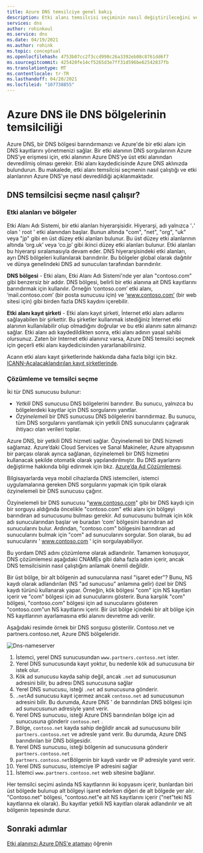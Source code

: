 ```yaml
---
title: Azure DNS temsilciye genel bakış
description: Etki alanı temsilcisi seçiminin nasıl değiştirileceğini ve etki alanı barındırma sağlamak üzere Azure DNS ad sunucularının nasıl kullanılacağını anlayın.
services: dns
author: rohinkoul
ms.service: dns
ms.date: 04/19/2021
ms.author: rohink
ms.topic: conceptual
ms.openlocfilehash: 4753b07cc2f3ccd998c26a3392eb08c8761dd6f7
ms.sourcegitcommit: 425420fe14cf5265d3e7ff31d596be62542837fb
ms.translationtype: MT
ms.contentlocale: tr-TR
ms.lasthandoff: 04/20/2021
ms.locfileid: "107738855"
---
```

# <a name="delegation-of-dns-zones-with-azure-dns"></a>Azure DNS ile DNS bölgelerinin temsilciliği

Azure DNS, bir DNS bölgesi barındırmanızı ve Azure'de bir etki alanı için DNS kayıtlarını yönetmenizi sağlar. Bir etki alanının DNS sorgularının Azure DNS'ye erişmesi için, etki alanının Azure DNS'ye üst etki alanından devredilmiş olması gerekir. Etki alanı kaydedicisinde Azure DNS aklınızda bulundurun. Bu makalede, etki alanı temsilcisi seçmenin nasıl çalıştığı ve etki alanlarının Azure DNS'ye nasıl devredildiği açıklanmaktadır.

## <a name="how-dns-delegation-works"></a>DNS temsilcisi seçme nasıl çalışır?

### <a name="domains-and-zones"></a>Etki alanları ve bölgeler

Etki Alanı Adı Sistemi, bir etki alanları hiyerarşisidir. Hiyerarşi, adı yalnızca '**.**' olan ' root ' etki alanından başlar.  Bunun altında "com", "net", "org", "uk" veya "jp" gibi en üst düzey etki alanları bulunur.  Bu üst düzey etki alanlarının altında ‘org.uk’ veya ‘co.jp’ gibi ikinci düzey etki alanları bulunur.  Etki alanları bu hiyerarşi sıralamasıyla devam eder. DNS hiyerarşisindeki etki alanları, ayrı DNS bölgeleri kullanılarak barındırılır. Bu bölgeler global olarak dağıtılır ve dünya genelindeki DNS ad sunucuları tarafından barındırılır.

**DNS bölgesi** - Etki alanı, Etki Alanı Adı Sistemi'nde yer alan "contoso.com" gibi benzersiz bir addır. DNS bölgesi, belirli bir etki alanına ait DNS kayıtlarını barındırmak için kullanılır. Örneğin ‘contoso.com’ etki alanı, ‘mail.contoso.com’ (bir posta sunucusu için) ve ‘www.contoso.com’ (bir web sitesi için) gibi birden fazla DNS kaydını içerebilir.

**Etki alanı kayıt şirketi** - Etki alanı kayıt şirketi, İnternet etki alanı adlarını sağlayabilen bir şirkettir. Bu şirketler kullanmak istediğiniz İnternet etki alanının kullanılabilir olup olmadığını doğrular ve bu etki alanını satın almanızı sağlar. Etki alanı adı kaydedildikten sonra, etki alanı adının yasal sahibi olursunuz. Zaten bir Internet etki alanınız varsa, Azure DNS temsilci seçmek için geçerli etki alanı kaydedicisinden yararlanabilirsiniz.

Acann etki alanı kayıt şirketlerinde hakkında daha fazla bilgi için bkz. [ICANN-Acalacaklandırılan kayıt şirketlerinde](https://www.icann.org/registrar-reports/accredited-list.html).

### <a name="resolution-and-delegation"></a>Çözümleme ve temsilci seçme

İki tür DNS sunucusu bulunur:

* *Yetkili* DNS sunucusu DNS bölgelerini barındırır. Bu sunucu, yalnızca bu bölgelerdeki kayıtlar için DNS sorgularını yanıtlar.
* *Özyinelemeli* bir DNS sunucusu DNS bölgelerini barındırmaz. Bu sunucu, tüm DNS sorgularını yanıtlamak için yetkili DNS sunucularını çağırarak ihtiyacı olan verileri toplar.

Azure DNS, bir yetkili DNS hizmeti sağlar.  Özyinelemeli bir DNS hizmeti sağlamaz. Azure’daki Cloud Services ve Sanal Makineler, Azure altyapısının bir parçası olarak ayrıca sağlanan, özyinelemeli bir DNS hizmetini kullanacak şekilde otomatik olarak yapılandırılmıştır. Bu DNS ayarlarını değiştirme hakkında bilgi edinmek için bkz. [Azure’da Ad Çözümlemesi](../virtual-network/virtual-networks-name-resolution-for-vms-and-role-instances.md#name-resolution-that-uses-your-own-dns-server).

Bilgisayarlarda veya mobil cihazlarda DNS istemcileri, istemci uygulamalarına gereken DNS sorgularını yapmak için tipik olarak özyinelemeli bir DNS sunucusu çağırır.

Özyinelemeli bir DNS sunucusu "www.contoso.com" gibi bir DNS kaydı için bir sorguyu aldığında öncelikle "contoso.com" etki alanı için bölgeyi barındıran ad sunucusunu bulması gerekir. Ad sunucusunu bulmak için kök adı sunucularından başlar ve buradan ‘com’ bölgesini barındıran ad sunucularını bulur. Ardından, "contoso.com" bölgesini barındıran ad sunucularını bulmak için "com" ad sunucularını sorgular.  Son olarak, bu ad sunucularını ' www.contoso.com ' için sorgulayabiliyor.

Bu yordam DNS adını çözümleme olarak adlandırılır. Tamamen konuşuyor, DNS çözümlemesi aşağıdaki CNAMEs gibi daha fazla adım içerir, ancak DNS temsilcisinin nasıl çalıştığını anlamak önemli değildir.

Bir üst bölge, bir alt bölgenin ad sunucularına nasıl "işaret eder"? Bunu, NS kaydı olarak adlandırılan (NS "ad sunucusu" anlamına gelir) özel bir DNS kaydı türünü kullanarak yapar. Örneğin, kök bölgesi "com" için NS kayıtları içerir ve "com" bölgesi için ad sunucularını gösterir. Buna karşılık "com" bölgesi, "contoso.com" bölgesi için ad sunucularını gösteren "contoso.com"un NS kayıtlarını içerir. Bir üst bölge içindeki bir alt bölge için NS kayıtlarının ayarlamasına etki alanını devretme adı verilir.

Aşağıdaki resimde örnek bir DNS sorgusu gösterilir. Contoso.net ve partners.contoso.net, Azure DNS bölgeleridir.

![Dns-nameserver](./media/dns-domain-delegation/image1.png)

1. İstemci, yerel DNS sunucusundan `www.partners.contoso.net` ister.
2. Yerel DNS sunucusunda kayıt yoktur, bu nedenle kök ad sunucusuna bir istek olur.
3. Kök ad sunucusu kayda sahip değil, ancak `.net` ad sunucusunun adresini bilir, bu adresı DNS sunucusuna sağlar
4. Yerel DNS sunucusu, isteği `.net` ad sunucusuna gönderir.
5. `.net`Ad sunucusu kayıt içermez ancak `contoso.net` ad sunucusunun adresini bilir. Bu durumda, Azure DNS ' de barındırılan DNS bölgesi için ad sunucusunun adresiyle yanıt verir.
6. Yerel DNS sunucusu, isteği Azure DNS barındırılan bölge için ad sunucusuna gönderir `contoso.net` .
7. Bölge, `contoso.net` kayda sahip değildir ancak ad sunucusunu bilir `partners.contoso.net` ve adresle yanıt verir. Bu durumda, Azure DNS barındırılan bir DNS bölgesidir.
8. Yerel DNS sunucusu, isteği bölgenin ad sunucusuna gönderir `partners.contoso.net` .
9. `partners.contoso.net`Bölgenin bir kaydı vardır ve IP adresiyle yanıt verir.
10. Yerel DNS sunucusu, istemciye IP adresini sağlar
11. İstemci `www.partners.contoso.net` web sitesine bağlanır.

Her temsilci seçimi aslında NS kayıtlarının iki kopyasını içerir, bunlardan biri üst bölgede bulunup alt bölgeyi işaret ederken diğeri de alt bölgede yer alır. "Contoso.net" bölgesi, "contoso.net"e ait NS kayıtlarını içerir ("net"teki NS kayıtlarına ek olarak). Bu kayıtlar yetkili NS kayıtları olarak adlandırılır ve alt bölgenin tepesinde durur.

## <a name="next-steps"></a>Sonraki adımlar

[Etki alanınızı Azure DNS'e atamayı](dns-delegate-domain-azure-dns.md) öğrenin
